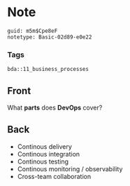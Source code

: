 # Note
```
guid: m5m$Cpe8eF
notetype: Basic-02d89-e0e22
```

### Tags
```
bda::11_business_processes
```

## Front
What <b>parts</b> does <b>DevOps</b> cover?

## Back
<ul>
  <li>Continous delivery
  <li>Continous integration
  <li>Continous testing
  <li>Continous monitoring / observability
  <li>Cross-team collaboration
</ul>
